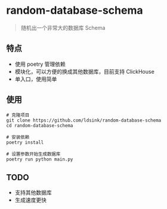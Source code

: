 # random-database-schema

> 随机出一个非常大的数据库 Schema

## 特点

* 使用 poetry 管理依赖
* 模块化，可以方便的换成其他数据库，目前支持 ClickHouse
* 单入口，使用简单

## 使用

```
# 克隆项目
git clone https://github.com/ldsink/random-database-schema
cd random-database-schema

# 安装依赖
poetry install

# 设置参数开始生成数据库
poetry run python main.py
```

## TODO

* 支持其他数据库
* 生成速度更快
